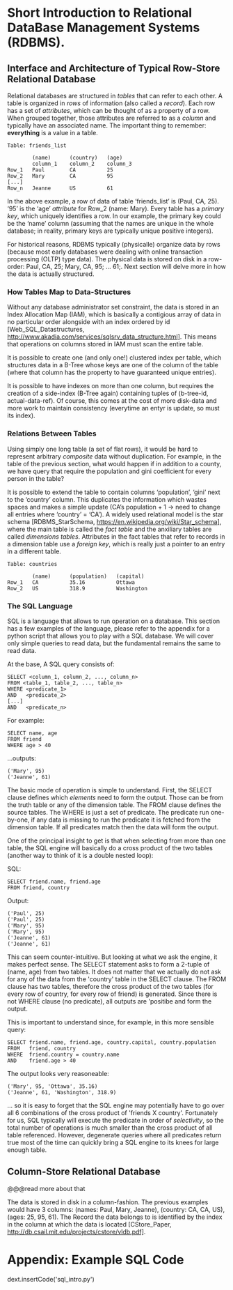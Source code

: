 # Short Introduction to Relational DataBase Management Systems (RDBMS).

## Interface and Architecture of Typical Row-Store Relational Database

Relational databases are structured in _tables_ that can refer to each other. A table is organized in _rows_ of information (also called a _record_). Each row has a set of _attributes_, which can be thought of as a property of a row. When grouped together, those attributes are referred to as a _column_ and typically have an associated name. The important thing to remember: **everything** is a value in a table.

    Table: friends_list

            (name)      (country)   (age)
            column_1    column_2    column_3
    Row_1   Paul        CA          25
    Row_2   Mary        CA          95
    [...] 
    Row_n   Jeanne      US          61

In the above example, a row of data of table ‘friends_list’ is (Paul, CA, 25). ‘95’ is the ‘age’ _attribute_ for Row_2 (name: Mary). Every table has a _primary key_, which uniquely identifies a row. In our example, the primary key could be the ‘name’ column (assuming that the names are unique in the whole database; in reality, primary keys are typically unique positive integers).

For historical reasons, RDBMS typically (physicalle) organize data by rows (because most early databases were dealing with online transaction processing (OLTP) type data). The physical data is stored on disk in a row-order: Paul, CA, 25; Mary, CA, 95; ... 61;. Next section will delve more in how the data is actually structured.

### How Tables Map to Data-Structures

Without any database administrator set constraint, the data is stored in an Index Allocation Map (IAM), which is basically a contigious array of data in no particular order alongside with an index ordered by id [Web_SQL_Datastructures, http://www.akadia.com/services/sqlsrv_data_structure.html]. This means that operations on columns stored in IAM must scan the entire table.

It is possible to create one (and only one!) clustered index per table, which structures data in a B-Tree whose keys are one of the column of the table (where that column has the property to have guaranteed unique entries).

It is possible to have indexes on more than one column, but requires the creation of a side-index (B-Tree again) containing tuples of (b-tree-id, actual-data-ref). Of course, this comes at the cost of more disk-data and more work to maintain consistency (everytime an entyr is update, so must its index).

### Relations Between Tables

Using simply one long table (a set of flat rows), it would be hard to represent arbitrary _composite_ data without duplication. For example, in the table of the previous section, what would happen if in addition to a county, we have query that require the population and gini coefficient for every person in the table?

It is possible to extend the table to contain columns ‘population’, ‘gini’ next to the ‘country’ column. This duplicates the information which wastes spaces and makes a simple update (CA’s population + 1 →  need to change all entries where ‘country’ = ‘CA’). A widely used relational model is the star schema [RDBMS_StarSchema, https://en.wikipedia.org/wiki/Star_schema], where the main table is called the _fact table_ and the anxiliary tables are called _dimensions tables_. Attributes in the fact tables that refer to records in a dimension table use a _foreign key_, which is really just a pointer to an entry in a different table.

    Table: countries 

            (name)      (population)   (capital)
    Row_1   CA          35.16          Ottawa 
    Row_2   US          318.9          Washington

### The SQL Language

SQL is a language that allows to run operation on a database. This section has a few examples of the language, please refer to the appendix for a python script that allows you to play with a SQL database. We will cover only simple queries to read data, but the fundamental remains the same to read data.

At the base, A SQL query consists of:

    SELECT <column_1, column_2, ..., column_n>
    FROM <table_1, table_2, ..., table_n>
    WHERE <predicate_1>
    AND   <predicate_2>
    [...]
    AND   <predicate_n>

For example:

    SELECT name, age 
    FROM friend 
    WHERE age > 40
    
...outputs:

    ('Mary', 95)
    ('Jeanne', 61)

The basic mode of operation is simple to understand. First, the SELECT clause defines which _elements_ need to form the output. Those can be from the truth table or any of the dimension table. The FROM clause defines the source tables. The WHERE is just a set of predicate. The predicate run one-by-one, if any data is missing to run the predicate it is fetched from the dimension table. If all predicates match then the data will form the output.

One of the principal insight to get is that when selecting from more than one table, the SQL engine will basically do a cross product of the two tables (another way to think of it is a double nested loop):

SQL:

    SELECT friend.name, friend.age 
    FROM friend, country 
    
Output:

    ('Paul', 25)
    ('Paul', 25)
    ('Mary', 95)
    ('Mary', 95)
    ('Jeanne', 61)
    ('Jeanne', 61)

This can seem counter-intuitive. But looking at what we ask the engine, it makes perfect sense. The SELECT statement asks to form a 2-tuple of (name, age) from two tables. It does not matter that we actually do not ask for any of the data from the 'country' table in the SELECT clause. The FROM clause has two tables, therefore the cross product of the two tables (for every row of country, for every row of friend) is generated. Since there is not WHERE clause (no predicate), all outputs are 'positibe and form the output.

This is important to understand since, for example, in this more sensible query:

    SELECT friend.name, friend.age, country.capital, country.population
    FROM   friend, country 
    WHERE  friend.country = country.name
    AND    friend.age > 40

The output looks very reasoneable:    

    ('Mary', 95, 'Ottawa', 35.16)
    ('Jeanne', 61, 'Washington', 318.9)

... so it is easy to forget that the SQL engine may potentially have to go over all 6 combinations of the cross product of 'friends X country'. Fortunately for us, SQL typically will execute the predicate in order of _selectivity_, so the total number of operations is much smaller than the cross product of all table referenced. However, degenerate queries where all predicates return true most of the time can quickly bring a SQL engine to its knees for large enough table.

## Column-Store Relational Database

@@@read more about that

The data is stored in disk in a column-fashion. The previous examples would have 3 columns: (names: Paul, Mary, Jeanne), (country: CA, CA, US), (ages: 25, 95, 61). The Record the data belongs to is identified by the index in the column at which the data is located [CStore_Paper, http://db.csail.mit.edu/projects/cstore/vldb.pdf].

# Appendix: Example SQL Code

dext.insertCode('sql_intro.py')

